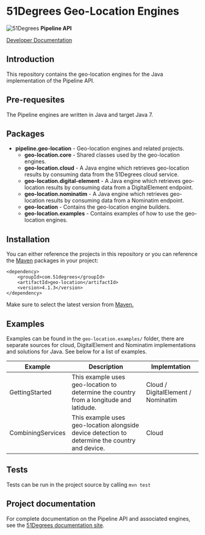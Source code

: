 # 51Degrees Geo-Location Engines

![51Degrees](https://51degrees.com/DesktopModules/FiftyOne/Distributor/Logo.ashx?utm_source=github&utm_medium=repository&utm_content=readme_main&utm_campaign=java-open-source "Data rewards the curious") **Pipeline API**

[Developer Documentation](https://docs.51degrees.com?utm_source=github&utm_medium=repository&utm_content=documentation&utm_campaign=java-open-source "developer documentation")

## Introduction

This repository contains the geo-location engines for the Java implementation of the Pipeline API.

## Pre-requesites

The Pipeline engines are written in Java and target Java 7.

## Packages
- **pipeline.geo-location** - Geo-location engines and related projects.
  - **geo-location.core** - Shared classes used by the geo-location engines.
  - **geo-location.cloud** - A Java engine which retrieves geo-location results by consuming data from the 51Degrees cloud service.
  - **geo-location.digital-element** - A Java engine which retrieves geo-location results by consuming data from a DigitalElement endpoint.
  - **geo-location.nominatim** - A Java engine which retrieves geo-location results by consuming data from a Nominatim endpoint.
  - **geo-location** - Contains the geo-location engine builders.
  - **geo-location.examples** - Contains examples of how to use the geo-location engines.
  
## Installation

You can either reference the projects in this repository or you can reference the [Maven][maven] packages in your project:

```
<dependency>
    <groupId>com.51degrees</groupId>
    <artifactId>geo-location</artifactId>
    <version>4.1.3</version>
</dependency>
```

Make sure to select the latest version from [Maven.][maven]

## Examples

Examples can be found in the `geo-location.examples/` folder, there are separate sources for cloud, DigitalElement and Nominatim implementations and solutions for Java. See below for a list of examples.

|Example|Description|Implemtation|
|-------|-----------|------------|
|GettingStarted|This example uses geo-location to determine the country from a longitude and latidude.|Cloud / DigitalElement / Nominatim|
|CombiningServices|This example uses geo-location alongside device detection to determine the country and device.|Cloud|

## Tests

Tests can be run in the project source by calling `mvn test`

## Project documentation

For complete documentation on the Pipeline API and associated engines, see the [51Degrees documentation site][Documentation].

[Documentation]: https://docs.51degrees.com
[maven]: https://search.maven.org/artifact/com.51degrees/geo-location

